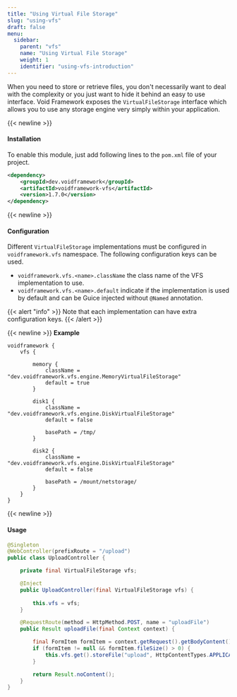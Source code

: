 ```yaml
---
title: "Using Virtual File Storage"
slug: "using-vfs"
draft: false
menu:
  sidebar:
    parent: "vfs"
    name: "Using Virtual File Storage"
    weight: 1
    identifier: "using-vfs-introduction"
---
```


When you need to store or retrieve files, you don't necessarily want to deal with the complexity or you just want to hide it behind an easy to use interface. Void Framework exposes the `VirtualFileStorage` interface which allows you to use any storage engine very simply within your application.



{{< newline >}}
#### Installation

To enable this module, just add following lines to the `pom.xml` file of your project.

```xml
<dependency>
    <groupId>dev.voidframework</groupId>
    <artifactId>voidframework-vfs</artifactId>
    <version>1.7.0</version>
</dependency>
```



{{< newline >}}
#### Configuration

Different `VirtualFileStorage` implementations must be configured in `voidframework.vfs` namespace. The following configuration keys can be used.

* `voidframework.vfs.<name>.className` the class name of the VFS implementation to use.
* `voidframework.vfs.<name>.default` indicate if the implementation is used by default and can be Guice injected without `@Named` annotation.

{{< alert "info" >}}
Note that each implementation can have extra configuration keys.
{{< /alert >}}



{{< newline >}}
**Example**

```text
voidframework {
    vfs {

        memory {
            className = "dev.voidframework.vfs.engine.MemoryVirtualFileStorage"
            default = true
        }

        disk1 {
            className = "dev.voidframework.vfs.engine.DiskVirtualFileStorage"
            default = false

            basePath = /tmp/
        }

        disk2 {
            className = "dev.voidframework.vfs.engine.DiskVirtualFileStorage"
            default = false

            basePath = /mount/netstorage/
        }
    }
}
```

{{< newline >}}
#### Usage

```java
@Singleton
@WebController(prefixRoute = "/upload")
public class UploadController {

    private final VirtualFileStorage vfs;

    @Inject
    public UploadController(final VirtualFileStorage vfs) {
        
        this.vfs = vfs;
    }

    @RequestRoute(method = HttpMethod.POST, name = "uploadFile")
    public Result uploadFile(final Context context) {

        final FormItem formItem = context.getRequest().getBodyContent().asFormData().getFirst("formFile");
        if (formItem != null && formItem.fileSize() > 0) {
            this.vfs.get().storeFile("upload", HttpContentTypes.APPLICATION_OCTET_STREAM, formItem.inputStream());
        }

        return Result.noContent();
    }
}
```
